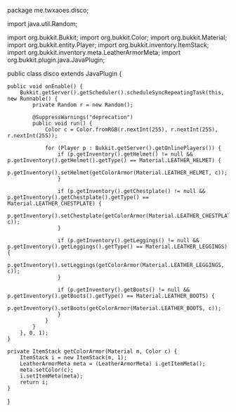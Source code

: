 package me.twxaoes.disco;

import java.util.Random;

import org.bukkit.Bukkit;
import org.bukkit.Color;
import org.bukkit.Material;
import org.bukkit.entity.Player;
import org.bukkit.inventory.ItemStack;
import org.bukkit.inventory.meta.LeatherArmorMeta;
import org.bukkit.plugin.java.JavaPlugin;

public class disco extends JavaPlugin {
	
	public void onEnable() {
		Bukkit.getServer().getScheduler().scheduleSyncRepeatingTask(this, new Runnable() {
			private Random r = new Random();
			
			@SuppressWarnings("deprecation")
			public void run() {
				Color c = Color.fromRGB(r.nextInt(255), r.nextInt(255), r.nextInt(255));
				
				for (Player p : Bukkit.getServer().getOnlinePlayers()) {
					if (p.getInventory().getHelmet() != null && p.getInventory().getHelmet().getType() == Material.LEATHER_HELMET) {
						p.getInventory().setHelmet(getColorArmor(Material.LEATHER_HELMET, c));
					}
					
					if (p.getInventory().getChestplate() != null && p.getInventory().getChestplate().getType() == Material.LEATHER_CHESTPLATE) {
						p.getInventory().setChestplate(getColorArmor(Material.LEATHER_CHESTPLATE, c));
					}
					
					if (p.getInventory().getLeggings() != null && p.getInventory().getLeggings().getType() == Material.LEATHER_LEGGINGS) {
						p.getInventory().setLeggings(getColorArmor(Material.LEATHER_LEGGINGS, c));
					}
					
					if (p.getInventory().getBoots() != null && p.getInventory().getBoots().getType() == Material.LEATHER_BOOTS) {
						p.getInventory().setBoots(getColorArmor(Material.LEATHER_BOOTS, c));
					}
				}
			}
		}, 0, 1);
	}
	
	private ItemStack getColorArmor(Material m, Color c) {
		ItemStack i = new ItemStack(m, 1);
		LeatherArmorMeta meta = (LeatherArmorMeta) i.getItemMeta();
		meta.setColor(c);
		i.setItemMeta(meta);
		return i;
	}
}
